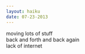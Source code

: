 ```yaml
---
layout: haiku
date: 07-23-2013
---
```


moving lots of stuff<br>
back and forth and back again<br>
lack of internet
